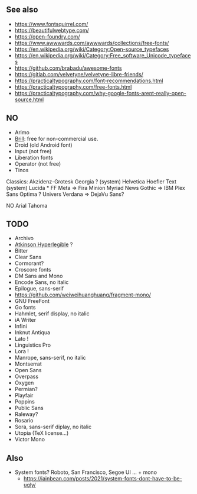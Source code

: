 
## See also

- https://www.fontsquirrel.com/
- https://beautifulwebtype.com/
- https://open-foundry.com/
- https://www.awwwards.com/awwwards/collections/free-fonts/
- https://en.wikipedia.org/wiki/Category:Open-source_typefaces
- https://en.wikipedia.org/wiki/Category:Free_software_Unicode_typefaces
- https://github.com/brabadu/awesome-fonts
- https://gitlab.com/velvetyne/velvetyne-libre-friends/
- https://practicaltypography.com/font-recommendations.html
- https://practicaltypography.com/free-fonts.html
- https://practicaltypography.com/why-google-fonts-arent-really-open-source.html

## NO

- Arimo
- [Brill](https://brill.com/page/BrillFont/brill-typeface): free for non-commercial use.
- Droid (old Android font)
- Input (not free)
- Liberation fonts
- Operator (not free)
- Tinos

Classics:
Akzidenz-Grotesk
Georgia ? (system)
Helvetica
Hoefler Text (system)
Lucida *
FF Meta => Fira
Minion
Myriad
News Gothic => IBM Plex Sans
Optima ?
Univers
Verdana => DejaVu Sans?

NO
Arial
Tahoma


## TODO

- Archivo
- [Atkinson Hyperlegible](https://brailleinstitute.org/freefont) ?
- Bitter
- Clear Sans
- Cormorant?
- Croscore fonts
- DM Sans and Mono
- Encode Sans, no italic
- Epilogue, sans-serif
- https://github.com/weiweihuanghuang/fragment-mono/
- GNU FreeFont
- Go fonts
- Hahmlet, serif display, no italic
- iA Writer
- Infini
- Inknut Anti­qua
- Lato !
- Linguistics Pro
- Lora !
- Manrope, sans-serif, no italic
- Montserrat
- Open Sans
- Overpass
- Oxygen
- Permian?
- Playfair
- Poppins
- Public Sans
- Raleway?
- Rosario
- Sora, sans-serif diplay, no italic
- Utopia (TeX license...)
- Victor Mono


## Also

- System fonts? Roboto, San Francisco, Segoe UI ... + mono
  * https://iainbean.com/posts/2021/system-fonts-dont-have-to-be-ugly/
